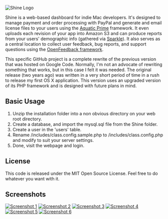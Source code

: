 ![Shine Logo](http://static.clickontyler.com/blog/shine.png)

Shine is a web-based dashboard for indie Mac developers. It's designed to manage payment and order processing with PayPal and generate and email license files to your users using the [Aquatic Prime](http://www.aquaticmac.com/) framework. It even uploads each revision of your app into Amazon S3 and can produce reports from your users' demographic info (gathered via [Sparkle](http://sparkle.andymatuschak.org/)). It also serves as a central location to collect user feedback, bug reports, and support questions using the [OpenFeedback framework](http://github.com/tylerhall/OpenFeedback/tree/master).

This specific GitHub project is a complete rewrite of the previous version that was hosted on Google Code. Normally, I'm not an advocate of rewriting something that works, but in this case I felt it was needed. The original release (two years ago) was written in a very short period of time in a rush to release my first OS X application. This version uses an upgraded version of its PHP framework and is designed with future plans in mind.

Basic Usage
-----------
1. Unzip the installation folder into a non obvious directory on your web root directory.
2. Create a database, and import the mysql.sql file from the Shine folder.
3. Create a user in the 'users' table.
4. Rename /includes/class.config.sample.php to /includes/class.config.php and modify to suit your server settings.
5. Done, visit the webpage and login.

License
-------

This code is released under the MIT Open Source License. Feel free to do whatever you want with it.

Screenshots
-------
[![Screenshot 1](http://static.clickontyler.com/blog/shine-ss2-sm.png)](http://static.clickontyler.com/blog/shine-ss2.png)
[![Screenshot 2](http://static.clickontyler.com/blog/shine-ss3-sm.png)](http://static.clickontyler.com/blog/shine-ss3.png)
[![Screenshot 3](http://static.clickontyler.com/blog/shine-ss4-sm.png)](http://static.clickontyler.com/blog/shine-ss4.png)
[![Screenshot 4](http://static.clickontyler.com/blog/shine-ss5-sm.png)](http://static.clickontyler.com/blog/shine-ss5.png)
[![Screenshot 5](http://static.clickontyler.com/blog/shine-ss6-sm.png)](http://static.clickontyler.com/blog/shine-ss6.png)
[![Screenshot 6](http://static.clickontyler.com/blog/shine-ss7-sm.png)](http://static.clickontyler.com/blog/shine-ss7.png)

